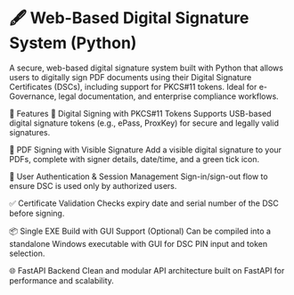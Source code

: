 # 🖋️ Web-Based Digital Signature System (Python)

A secure, web-based digital signature system built with Python that allows users to digitally sign PDF documents using their Digital Signature Certificates (DSCs), including support for PKCS#11 tokens. Ideal for e-Governance, legal documentation, and enterprise compliance workflows.

🚀 Features
🔐 Digital Signing with PKCS#11 Tokens
Supports USB-based digital signature tokens (e.g., ePass, ProxKey) for secure and legally valid signatures.

📄 PDF Signing with Visible Signature
Add a visible digital signature to your PDFs, complete with signer details, date/time, and a green tick icon.

👥 User Authentication & Session Management
Sign-in/sign-out flow to ensure DSC is used only by authorized users.

✅ Certificate Validation
Checks expiry date and serial number of the DSC before signing.

📦 Single EXE Build with GUI Support (Optional)
Can be compiled into a standalone Windows executable with GUI for DSC PIN input and token selection.

🌐 FastAPI Backend
Clean and modular API architecture built on FastAPI for performance and scalability.

